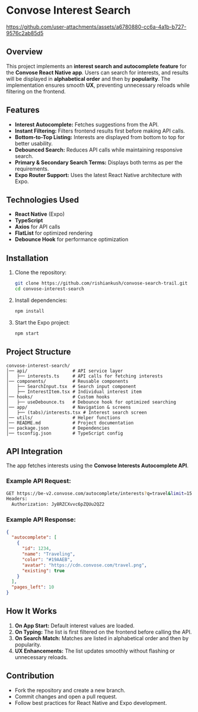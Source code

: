 # Convose Interest Search

https://github.com/user-attachments/assets/a6780880-cc6a-4a1b-b727-9576c2ab85d5

## Overview

This project implements an **interest search and autocomplete feature** for the **Convose React Native app**. Users can search for interests, and results will be displayed in **alphabetical order** and then by **popularity**. The implementation ensures smooth **UX**, preventing unnecessary reloads while filtering on the frontend.

## Features

- **Interest Autocomplete:** Fetches suggestions from the API.
- **Instant Filtering:** Filters frontend results first before making API calls.
- **Bottom-to-Top Listing:** Interests are displayed from bottom to top for better usability.
- **Debounced Search:** Reduces API calls while maintaining responsive search.
- **Primary & Secondary Search Terms:** Displays both terms as per the requirements.
- **Expo Router Support:** Uses the latest React Native architecture with Expo.

## Technologies Used

- **React Native** (Expo)
- **TypeScript**
- **Axios** for API calls
- **FlatList** for optimized rendering
- **Debounce Hook** for performance optimization

## Installation

1. Clone the repository:
   ```sh
   git clone https://github.com/rishiankush/convose-search-trail.git
   cd convose-interest-search
   ```
2. Install dependencies:
   ```sh
   npm install
   ```
3. Start the Expo project:
   ```sh
   npm start
   ```

## Project Structure

```
convose-interest-search/
│── api/                 # API service layer
│   ├── interests.ts     # API calls for fetching interests
│── components/          # Reusable components
│   ├── SearchInput.tsx  # Search input component
│   ├── InterestItem.tsx # Individual interest item
│── hooks/               # Custom hooks
│   ├── useDebounce.ts   # Debounce hook for optimized searching
│── app/                 # Navigation & screens
│   ├── (tabs)/interests.tsx # Interest search screen
│── utils/               # Helper functions
│── README.md            # Project documentation
│── package.json         # Dependencies
│── tsconfig.json        # TypeScript config
```

## API Integration

The app fetches interests using the **Convose Interests Autocomplete API**.

### Example API Request:

```sh
GET https://be-v2.convose.com/autocomplete/interests?q=travel&limit=15
Headers:
  Authorization: Jy8RZCXvvc6pZQUu2QZ2
```

### Example API Response:

```json
{
  "autocomplete": [
    {
      "id": 1234,
      "name": "Traveling",
      "color": "#19AAEB",
      "avatar": "https://cdn.convose.com/travel.png",
      "existing": true
    }
  ],
  "pages_left": 10
}
```

## How It Works

1. **On App Start:** Default interest values are loaded.
2. **On Typing:** The list is first filtered on the frontend before calling the API.
3. **On Search Match:** Matches are listed in alphabetical order and then by popularity.
4. **UX Enhancements:** The list updates smoothly without flashing or unnecessary reloads.

## Contribution

- Fork the repository and create a new branch.
- Commit changes and open a pull request.
- Follow best practices for React Native and Expo development.
